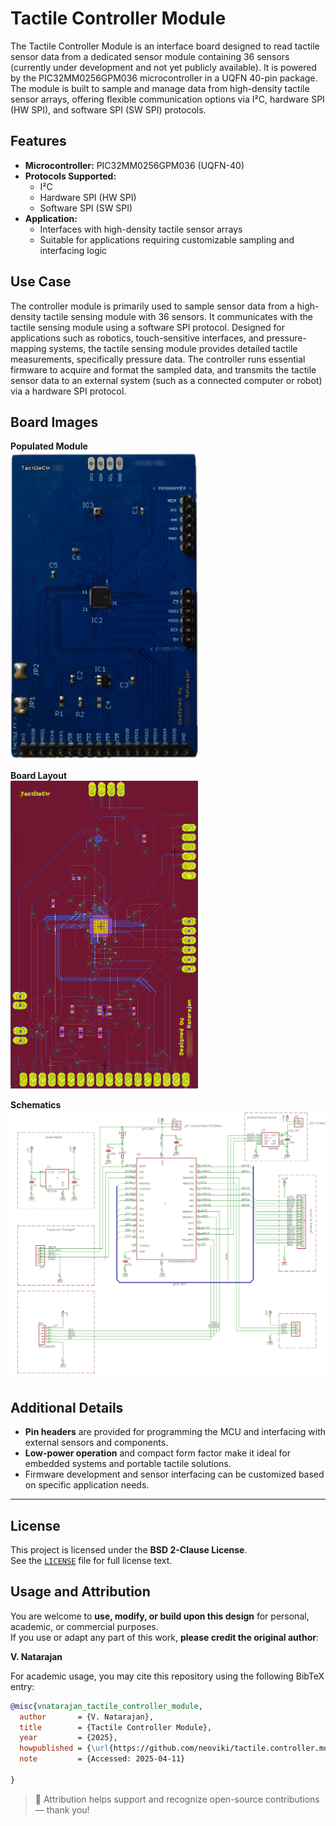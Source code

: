 # Tactile Controller Module

The Tactile Controller Module is an interface board designed to read tactile sensor data from a dedicated sensor module containing 36 sensors (currently under development and not yet publicly available). It is powered by the PIC32MM0256GPM036 microcontroller in a UQFN 40-pin package. The module is built to sample and manage data from high-density tactile sensor arrays, offering flexible communication options via I²C, hardware SPI (HW SPI), and software SPI (SW SPI) protocols.

## Features

- **Microcontroller:** PIC32MM0256GPM036 (UQFN-40)  
- **Protocols Supported:**
  - I²C  
  - Hardware SPI (HW SPI)  
  - Software SPI (SW SPI)  
- **Application:** 
  - Interfaces with high-density tactile sensor arrays  
  - Suitable for applications requiring customizable sampling and interfacing logic  

## Use Case

The controller module is primarily used to sample sensor data from a high-density tactile sensing module with 36 sensors. It communicates with the tactile sensing module using a software SPI protocol. Designed for applications such as robotics, touch-sensitive interfaces, and pressure-mapping systems, the tactile sensing module provides detailed tactile measurements, specifically pressure data. The controller runs essential firmware to acquire and format the sampled data, and transmits the tactile sensor data to an external system (such as a connected computer or robot) via a hardware SPI protocol.

## Board Images

**Populated Module**  
<img src="img/tacctr.populated.module.png" alt="Populated Module" width="300"/>

**Board Layout**  
<img src="img/tacctr.board.layout.png" alt="Board Layout" width="300"/>

**Schematics**  
![Schematics](img/tacctr.schematics.png)

## Additional Details

- **Pin headers** are provided for programming the MCU and interfacing with external sensors and components.  
- **Low-power operation** and compact form factor make it ideal for embedded systems and portable tactile solutions.  
- Firmware development and sensor interfacing can be customized based on specific application needs.

---

## License

This project is licensed under the **BSD 2-Clause License**.  
See the [`LICENSE`](LICENSE) file for full license text.

## Usage and Attribution

You are welcome to **use, modify, or build upon this design** for personal, academic, or commercial purposes.  
If you use or adapt any part of this work, **please credit the original author**:

**V. Natarajan**

For academic usage, you may cite this repository using the following BibTeX entry:

```bibtex
@misc{vnatarajan_tactile_controller_module,
  author       = {V. Natarajan},
  title        = {Tactile Controller Module},
  year         = {2025},
  howpublished = {\url{https://github.com/neoviki/tactile.controller.module}},
  note         = {Accessed: 2025-04-11}

}
```

> 📎 Attribution helps support and recognize open-source contributions — thank you!
